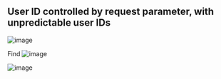 ## User ID controlled by request parameter, with unpredictable user IDs

![image](https://user-images.githubusercontent.com/22276823/124287765-99eef700-db7a-11eb-91ce-b3e2e1be3058.png)

Find 
![image](https://user-images.githubusercontent.com/22276823/124288489-6e204100-db7b-11eb-857b-8145875c9926.png)

![image](https://user-images.githubusercontent.com/22276823/124289185-3b2a7d00-db7c-11eb-9dd9-baf47c2d40f5.png)
